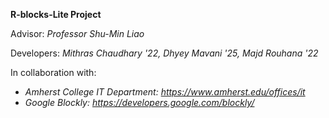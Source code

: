 **R-blocks-Lite Project**

Advisor: *Professor Shu-Min Liao*

Developers: *Mithras Chaudhary '22, Dhyey Mavani '25, Majd Rouhana '22*

In collaboration with: 
- *Amherst College IT Department: https://www.amherst.edu/offices/it*
- *Google Blockly: https://developers.google.com/blockly/*
